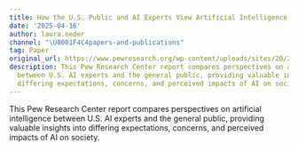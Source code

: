 ```yaml
---
title: How the U.S. Public and AI Experts View Artificial Intelligence
date: '2025-04-16'
author: laura.neder
channel: "\U0001F4C4papers-and-publications"
tag: Paper
original_url: https://www.pewresearch.org/wp-content/uploads/sites/20/2025/04/pi_2025.04.03_us-public-and-ai-experts_report.pdf)*
description: This Pew Research Center report compares perspectives on artificial intelligence
  between U.S. AI experts and the general public, providing valuable insights into
  differing expectations, concerns, and perceived impacts of AI on society.
---
```


This Pew Research Center report compares perspectives on artificial intelligence between U.S. AI experts and the general public, providing valuable insights into differing expectations, concerns, and perceived impacts of AI on society.